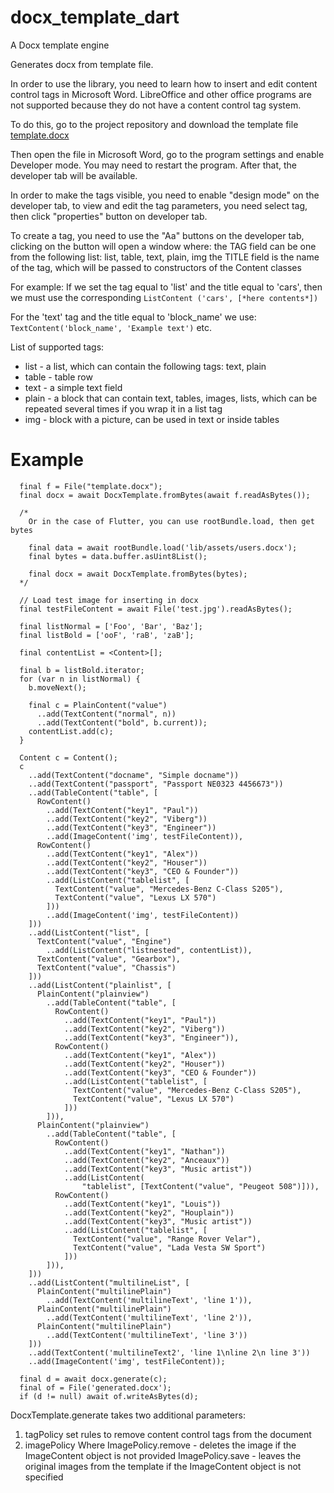 # docx_template_dart
A Docx template engine

Generates docx from template file.

In order to use the library, you need to learn how to insert and edit content control tags in Microsoft Word.
LibreOffice and other office programs are not supported because they do not have a content control tag system.

To do this, go to the project repository and download the template file [template.docx](https://github.com/PavelS0/docx_template_dart/blob/master/template.docx)

Then open the file in Microsoft Word, go to the program settings and enable Developer mode. You may need to restart the program. After that, the developer tab will be available.

In order to make the tags visible, you need to enable "design mode" on the developer tab, to view and edit the tag parameters, you need select tag, then click "properties" button on developer tab.

To create a tag, you need to use the "Aa" buttons on the developer tab, clicking on the button will open a window where:
the TAG field can be one from the following list: list, table, text, plain, img
the TITLE field is the name of the tag, which will be passed to constructors of the Content classes

For example:
If we set the tag equal to 'list' and the title equal to 'cars', then we must use the corresponding 
```ListContent ('cars', [*here contents*])```

For the 'text' tag and the title equal to 'block_name' we use:
```TextContent('block_name', 'Example text')```
etc.


List of supported tags:
+ list - a list, which can contain the following tags: text, plain
+ table - table row
+ text - a simple text field
+ plain - a block that can contain text, tables, images, lists, which can be repeated several times if you wrap it in a list tag
+ img - block with a picture, can be used in text or inside tables



# Example

```
  final f = File("template.docx");
  final docx = await DocxTemplate.fromBytes(await f.readAsBytes());

  /* 
    Or in the case of Flutter, you can use rootBundle.load, then get bytes
    
    final data = await rootBundle.load('lib/assets/users.docx');
    final bytes = data.buffer.asUint8List();

    final docx = await DocxTemplate.fromBytes(bytes);
  */

  // Load test image for inserting in docx
  final testFileContent = await File('test.jpg').readAsBytes();

  final listNormal = ['Foo', 'Bar', 'Baz'];
  final listBold = ['ooF', 'raB', 'zaB'];

  final contentList = <Content>[];

  final b = listBold.iterator;
  for (var n in listNormal) {
    b.moveNext();

    final c = PlainContent("value")
      ..add(TextContent("normal", n))
      ..add(TextContent("bold", b.current));
    contentList.add(c);
  }

  Content c = Content();
  c
    ..add(TextContent("docname", "Simple docname"))
    ..add(TextContent("passport", "Passport NE0323 4456673"))
    ..add(TableContent("table", [
      RowContent()
        ..add(TextContent("key1", "Paul"))
        ..add(TextContent("key2", "Viberg"))
        ..add(TextContent("key3", "Engineer"))
        ..add(ImageContent('img', testFileContent)),
      RowContent()
        ..add(TextContent("key1", "Alex"))
        ..add(TextContent("key2", "Houser"))
        ..add(TextContent("key3", "CEO & Founder"))
        ..add(ListContent("tablelist", [
          TextContent("value", "Mercedes-Benz C-Class S205"),
          TextContent("value", "Lexus LX 570")
        ]))
        ..add(ImageContent('img', testFileContent))
    ]))
    ..add(ListContent("list", [
      TextContent("value", "Engine")
        ..add(ListContent("listnested", contentList)),
      TextContent("value", "Gearbox"),
      TextContent("value", "Chassis")
    ]))
    ..add(ListContent("plainlist", [
      PlainContent("plainview")
        ..add(TableContent("table", [
          RowContent()
            ..add(TextContent("key1", "Paul"))
            ..add(TextContent("key2", "Viberg"))
            ..add(TextContent("key3", "Engineer")),
          RowContent()
            ..add(TextContent("key1", "Alex"))
            ..add(TextContent("key2", "Houser"))
            ..add(TextContent("key3", "CEO & Founder"))
            ..add(ListContent("tablelist", [
              TextContent("value", "Mercedes-Benz C-Class S205"),
              TextContent("value", "Lexus LX 570")
            ]))
        ])),
      PlainContent("plainview")
        ..add(TableContent("table", [
          RowContent()
            ..add(TextContent("key1", "Nathan"))
            ..add(TextContent("key2", "Anceaux"))
            ..add(TextContent("key3", "Music artist"))
            ..add(ListContent(
                "tablelist", [TextContent("value", "Peugeot 508")])),
          RowContent()
            ..add(TextContent("key1", "Louis"))
            ..add(TextContent("key2", "Houplain"))
            ..add(TextContent("key3", "Music artist"))
            ..add(ListContent("tablelist", [
              TextContent("value", "Range Rover Velar"),
              TextContent("value", "Lada Vesta SW Sport")
            ]))
        ])),
    ]))
    ..add(ListContent("multilineList", [
      PlainContent("multilinePlain")
        ..add(TextContent('multilineText', 'line 1')),
      PlainContent("multilinePlain")
        ..add(TextContent('multilineText', 'line 2')),
      PlainContent("multilinePlain")
        ..add(TextContent('multilineText', 'line 3'))
    ]))
    ..add(TextContent('multilineText2', 'line 1\nline 2\n line 3'))
    ..add(ImageContent('img', testFileContent));

  final d = await docx.generate(c);
  final of = File('generated.docx');
  if (d != null) await of.writeAsBytes(d);
```

DocxTemplate.generate takes two additional parameters:
1) tagPolicy set rules to remove content control tags from the document
2) imagePolicy
Where ImagePolicy.remove - deletes the image if the ImageContent object is not provided
ImagePolicy.save - leaves the original images from the template if the ImageContent object is not specified